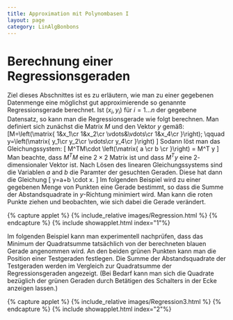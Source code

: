 ```yaml
---
title: Approximation mit Polynombasen I
layout: page
category: LinAlgBonbons
---
```


# Berechnung einer Regressionsgeraden

Ziel dieses Abschnittes ist es zu erläutern, wie man zu einer gegebenen Datenmenge eine möglichst gut approximierende so genannte Regressionsgerade berechnet.
Ist $(x_i,y_i)$ für $i=1\ldots n$ der gegebene Datensatz, so kann man die Regressionsgerade wie folgt berechnen. Man definiert sich zunächst die Matrix $M$ und den Vektor $y$ gemäß:
\[M=\left(\matrix{ 1&amp;x_1\cr 1&amp;x_2\cr \vdots&amp;\vdots\cr 1&amp;x_4\cr }\right); \qquad y=\left(\matrix{ y_1\cr y_2\cr \vdots\cr y_4\cr }\right) \]
Sodann löst man das Gleichungssystem:
\[ M^TM\cdot \left(\matrix{ a \cr b \cr }\right) = M^T y \]
Man beachte, dass $M^TM$ eine $2\times 2$ Matrix ist und dass $M^Ty$ eine $2$-dimensionaler Vektor ist. Nach Lösen des linearen Gleichungssystems sind die Variablen $a$ and $b$ die Paramter der gesuchten Geraden. Diese hat dann die Gleichung
\[ y=a+b \cdot x. \]
Im folgenden Beispiel wird zu einer gegebenen Menge von Punkten eine Gerade bestimmt, so dass die Summe der Abstandsquadrate in $y$-Richtung minimiert wird. Man kann die roten Punkte ziehen und beobachten, wie sich dabei die Gerade verändert.

{% capture applet %} {% include_relative images/Regression.html %} {% endcapture %}
{% include showapplet.html index="1"%}


Im folgenden Beispiel kann man experimentell nachprüfen, dass das Minimum der Quadratsumme tatsächlich von der berechneten blauen Gerade angenommen wird. An den beiden grünen Punkten kann man die Position einer Testgeraden festlegen. Die Summe der Abstandsquadrate der Testgeraden werden im Vergleich zur Quadratsumme der Regressionsgeraden angezeigt. (Bei Bedarf kann man sich die Quadrate bezüglich der grünen Geraden durch Betätigen des Schalters in der Ecke anzeigen lassen.)

{% capture applet %} {% include_relative images/Regression3.html %} {% endcapture %}
{% include showapplet.html index="2"%}
